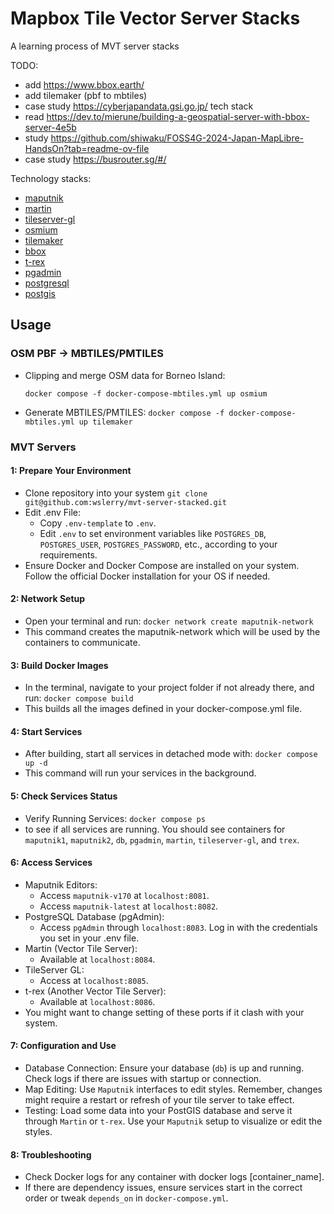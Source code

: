 # Mapbox Tile Vector Server Stacks

A learning process of MVT server stacks

TODO:
- add https://www.bbox.earth/
- add tilemaker (pbf to mbtiles)
- case study https://cyberjapandata.gsi.go.jp/ tech stack
- read https://dev.to/mierune/building-a-geospatial-server-with-bbox-server-4e5b
- study https://github.com/shiwaku/FOSS4G-2024-Japan-MapLibre-HandsOn?tab=readme-ov-file
- case study https://busrouter.sg/#/

Technology stacks:
- [maputnik](https://github.com/maplibre/maputnik)
- [martin](https://github.com/maplibre/martin)
- [tileserver-gl](https://github.com/maptiler/tileserver-gl)
- [osmium](https://osmcode.org/osmium-tool/)
- [tilemaker](https://tilemaker.org/)
- [bbox](https://www.bbox.earth/)
- [t-rex](https://github.com/t-rex-tileserver/t-rex/)
- [pgadmin](https://www.pgadmin.org/)
- [postgresql](https://www.postgresql.org/)
- [postgis](https://postgis.net/)


## Usage

### OSM PBF -> MBTILES/PMTILES

- Clipping and merge OSM data for Borneo Island:

    `docker compose -f docker-compose-mbtiles.yml up osmium`

- Generate MBTILES/PMTILES:
    `docker compose -f docker-compose-mbtiles.yml up tilemaker`

### MVT Servers

####  1: Prepare Your Environment
- Clone repository into your system `git clone git@github.com:wslerry/mvt-server-stacked.git`
- Edit .env File:
    - Copy `.env-template` to `.env`.
    - Edit `.env` to set environment variables like `POSTGRES_DB`, `POSTGRES_USER`, `POSTGRES_PASSWORD`, etc., according to your requirements.
- Ensure Docker and Docker Compose are installed on your system. Follow the official Docker installation for your OS if needed.


####  2: Network Setup
- Open your terminal and run:
    `docker network create maputnik-network`
 - This command creates the maputnik-network which will be used by the containers to communicate.


#### 3: Build Docker Images
- In the terminal, navigate to your project folder if not already there, and run:
    `docker compose build`
- This builds all the images defined in your docker-compose.yml file.


#### 4: Start Services
- After building, start all services in detached mode with:
    `docker compose up -d`
- This command will run your services in the background.


#### 5: Check Services Status
- Verify Running Services:
    `docker compose ps`
- to see if all services are running. You should see containers for `maputnik1`, `maputnik2`, `db`, `pgadmin`, `martin`, `tileserver-gl`, and `trex`.


#### 6: Access Services
- Maputnik Editors: 
    - Access `maputnik-v170` at `localhost:8081`.
    - Access `maputnik-latest` at `localhost:8082`.
- PostgreSQL Database (pgAdmin):
    - Access `pgAdmin` through `localhost:8083`. Log in with the credentials you set in your .env file.
- Martin (Vector Tile Server):
    - Available at `localhost:8084`.
- TileServer GL:
    - Access at `localhost:8085`.
- t-rex (Another Vector Tile Server):
    - Available at `localhost:8086`.
- You might want to change setting of these ports if it clash with your system.


#### 7: Configuration and Use
- Database Connection: Ensure your database (`db`) is up and running. Check logs if there are issues with startup or connection.
- Map Editing: Use `Maputnik` interfaces to edit styles. Remember, changes might require a restart or refresh of your tile server to take effect.
- Testing: Load some data into your PostGIS database and serve it through `Martin` or `t-rex`. Use your `Maputnik` setup to visualize or edit the styles.


#### 8: Troubleshooting

- Check Docker logs for any container with docker logs [container_name].
- If there are dependency issues, ensure services start in the correct order or tweak `depends_on` in `docker-compose.yml`.